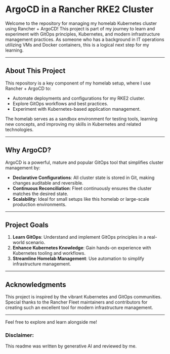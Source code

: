 # ArgoCD in a Rancher RKE2 Cluster

Welcome to the repository for managing my homelab Kubernetes cluster using Rancher + ArgoCD! This project is part of my journey to learn and experiment with GitOps principles, Kubernetes, and modern infrastructure management practices. As someone who has a background in IT operations utilizing VMs and Docker containers, this is a logical next step for my learning.

---

## About This Project

This repository is a key component of my homelab setup, where I use Rancher + ArgoCD to:

- Automate deployments and configurations for my RKE2 cluster.
- Explore GitOps workflows and best practices.
- Experiment with Kubernetes-based application management.

The homelab serves as a sandbox environment for testing tools, learning new concepts, and improving my skills in Kubernetes and related technologies.

---

## Why ArgoCD?

ArgoCD is a powerful, mature and popular GitOps tool that simplifies cluster management by:

- **Declarative Configurations**: All cluster state is stored in Git, making changes auditable and reversible.
- **Continuous Reconciliation**: Fleet continuously ensures the cluster matches the desired state.
- **Scalability**: Ideal for small setups like this homelab or large-scale production environments.

---

## Project Goals

1. **Learn GitOps**: Understand and implement GitOps principles in a real-world scenario.
2. **Enhance Kubernetes Knowledge**: Gain hands-on experience with Kubernetes tooling and workflows.
3. **Streamline Homelab Management**: Use automation to simplify infrastructure management.

---

## Acknowledgments

This project is inspired by the vibrant Kubernetes and GitOps communities. Special thanks to the Rancher Fleet maintainers and contributors for creating such an excellent tool for modern infrastructure management.

---

Feel free to explore and learn alongside me!


### Disclaimer:

This readme was written by generative AI and reviewed by me.
